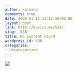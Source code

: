```yaml
---
author: kalmanp
comments: true
date: 2006-01-11 13:13:10+00:00
layout: post
link: http://kavics.me/538/
slug: '538'
title: No Content Found
wordpress_id: 538
categories:
- Uncategorized
---
```


![](http://kavics.freeblog.hu/Files/!!look.jpg)
